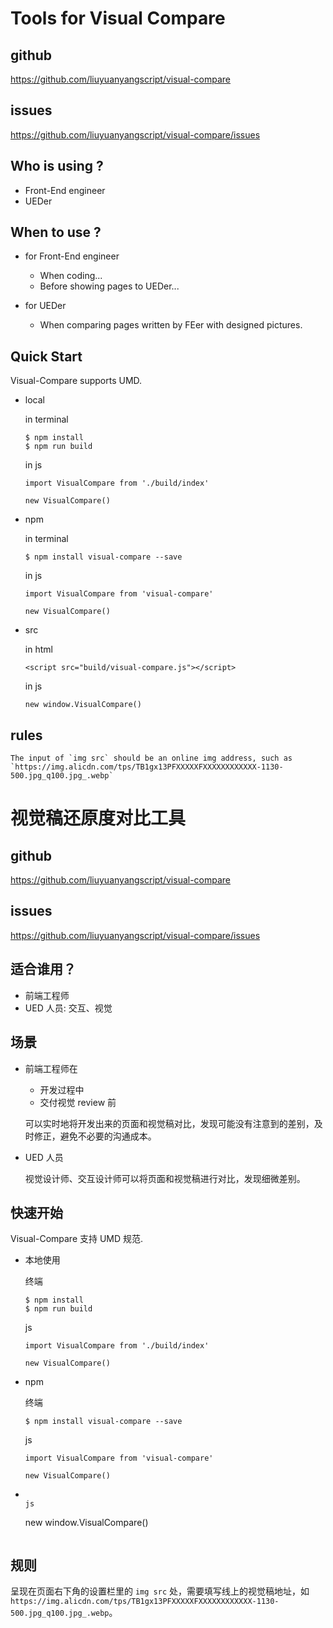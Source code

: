 Tools for Visual Compare
=============================

## github
https://github.com/liuyuanyangscript/visual-compare

## issues
https://github.com/liuyuanyangscript/visual-compare/issues

## Who is using ?

+   Front-End engineer
+   UEDer

## When to use ?

+   for Front-End engineer

    +   When coding...
    +   Before showing pages to UEDer...

+   for UEDer

    +   When comparing pages written by FEer with designed pictures.

## Quick Start

Visual-Compare supports UMD.

+   local

    in terminal
    ```
    $ npm install
    $ npm run build
    ```

    in js
    ```
    import VisualCompare from './build/index'

    new VisualCompare()
    ```

+   npm

    in terminal
    ```
    $ npm install visual-compare --save
    ```

    in js

    ```
    import VisualCompare from 'visual-compare'

    new VisualCompare()
    ```

+   src

    in html
    ```
    <script src="build/visual-compare.js"></script>
    ```

    in js
    ```
    new window.VisualCompare()
    ```

## rules

    The input of `img src` should be an online img address, such as `https://img.alicdn.com/tps/TB1gx13PFXXXXXFXXXXXXXXXXXX-1130-500.jpg_q100.jpg_.webp`


视觉稿还原度对比工具
=============================

## github
https://github.com/liuyuanyangscript/visual-compare

## issues
https://github.com/liuyuanyangscript/visual-compare/issues

## 适合谁用？

+   前端工程师
+   UED 人员: 交互、视觉

## 场景

+   前端工程师在
    +   开发过程中
    +   交付视觉 review 前

    可以实时地将开发出来的页面和视觉稿对比，发现可能没有注意到的差别，及时修正，避免不必要的沟通成本。

+   UED 人员

    视觉设计师、交互设计师可以将页面和视觉稿进行对比，发现细微差别。

## 快速开始

Visual-Compare 支持 UMD 规范.

+   本地使用

    终端
    ```
    $ npm install
    $ npm run build
    ```

    js
    ```
    import VisualCompare from './build/index'

    new VisualCompare()
    ```

+   npm

    终端
    ```
    $ npm install visual-compare --save
    ```

    js

    ```
    import VisualCompare from 'visual-compare'

    new VisualCompare()
    ```

+   <script> 引用

    html
    ```
    <script src="build/visual-compare.js"></script>
    ```

    js
    ```
    new window.VisualCompare()
    ```

## 规则

呈现在页面右下角的设置栏里的 `img src` 处，需要填写线上的视觉稿地址，如 `https://img.alicdn.com/tps/TB1gx13PFXXXXXFXXXXXXXXXXXX-1130-500.jpg_q100.jpg_.webp`。
